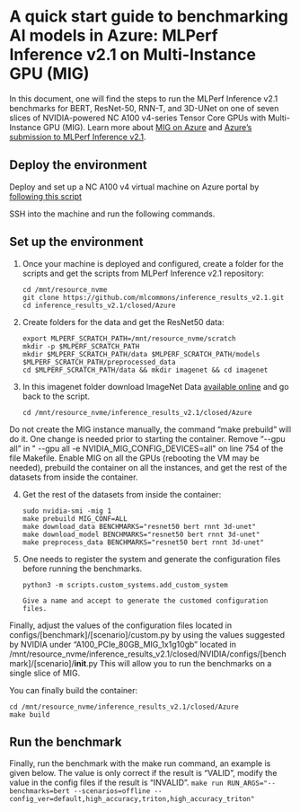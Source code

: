 # A quick start guide to benchmarking AI models in Azure: MLPerf Inference v2.1 on Multi-Instance GPU (MIG)
In this document, one will find the steps to run the MLPerf Inference v2.1 benchmarks for BERT, ResNet-50, RNN-T, and 3D-UNet on one of seven slices of NVIDIA-powered NC A100 v4-series Tensor Core GPUs with Multi-Instance GPU (MIG).
Learn more about [MIG on Azure](https://techcommunity.microsoft.com/t5/azure-high-performance-computing/tackling-ai-inference-workloads-on-azure-s-nc-a100-v4-virtual/ba-p/3725991) and [Azure’s submission to MLPerf Inference v2.1](https://techcommunity.microsoft.com/t5/azure-high-performance-computing/a-quick-start-guide-to-benchmarking-ai-models-in-azure-mlperf/ba-p/3607414).

## Deploy the environment
Deploy and set up a NC A100 v4 virtual machine on Azure portal by [following this script](https://techcommunity.microsoft.com/t5/azure-high-performance-computing/getting-started-with-the-nc-a100-v4-series/ba-p/3568843)

SSH into the machine and run the following commands.

## Set up the environment
1. Once your machine is deployed and configured, create a folder for the scripts and get the scripts from MLPerf Inference v2.1 repository:
    ```
    cd /mnt/resource_nvme
    git clone https://github.com/mlcommons/inference_results_v2.1.git
    cd inference_results_v2.1/closed/Azure
    ```
2. Create folders for the data and get the ResNet50 data:
    ```
    export MLPERF_SCRATCH_PATH=/mnt/resource_nvme/scratch
    mkdir -p $MLPERF_SCRATCH_PATH
    mkdir $MLPERF_SCRATCH_PATH/data $MLPERF_SCRATCH_PATH/models $MLPERF_SCRATCH_PATH/preprocessed_data
    cd $MLPERF_SCRATCH_PATH/data && mkdir imagenet && cd imagenet
    ```
3. In this imagenet folder download ImageNet Data [available online](https://image-net.org/download-images) and go back to the script.
    ```
    cd /mnt/resource_nvme/inference_results_v2.1/closed/Azure
    ```
Do not create the MIG instance manually, the command “make prebuild” will do it. One change is needed prior to starting the container. Remove “--gpu all” in " --gpu all -e NVIDIA_MIG_CONFIG_DEVICES=all" on line 754 of the file Makefile.
Enable MIG on all the GPUs (rebooting the VM may be needed), prebuild the container on all the instances, and get the rest of the datasets from inside the container.

4. Get the rest of the datasets from inside the container:
    ```
    sudo nvidia-smi -mig 1
    make prebuild MIG_CONF=ALL
    make download_data BENCHMARKS="resnet50 bert rnnt 3d-unet"
    make download_model BENCHMARKS="resnet50 bert rnnt 3d-unet"
    make preprocess_data BENCHMARKS="resnet50 bert rnnt 3d-unet"
    ```
5. One needs to register the system and generate the configuration files before running the benchmarks.
    ```
    python3 -m scripts.custom_systems.add_custom_system

    Give a name and accept to generate the customed configuration files.
    ```
Finally, adjust the values of the configuration files located in configs/[benchmark]/[scenario]/custom.py by using the values suggested by NVIDIA under “A100_PCIe_80GB_MIG_1x1g10gb” located in /mnt/resource_nvme/inference_results_v2.1/closed/NVIDIA/configs/[benchmark]/[scenario]/__init__.py This will allow you to run the benchmarks on a single slice of MIG.

You can finally build the container:
```
cd /mnt/resource_nvme/inference_results_v2.1/closed/Azure
make build
```

## Run the benchmark
Finally, run the benchmark with the make run command, an example is given below. The value is only correct if the result is “VALID”, modify the value in the config files if the result is “INVALID”.
    ```
    make run RUN_ARGS="--benchmarks=bert --scenarios=offline --config_ver=default,high_accuracy,triton,high_accuracy_triton"
    ```

